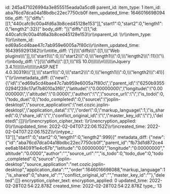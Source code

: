 id: 245a471026994a3e855515eada0a5cd8
parent_id: 
item_type: 1
item_id: aba76cd7dca04a18bdbc22ec7750cb0f
item_updated_time: 1646016698094
title_diff: "[{\"diffs\":[[1,\"440cafc9c00a4fd6a3b8ced45128e153\"]],\"start1\":0,\"start2\":0,\"length1\":0,\"length2\":32}]"
body_diff: "[{\"diffs\":[[1,\"id: 440cafc9c00a4fd6a3b8ced45128e153\\\r\\\nparent_id: \\\r\\\nitem_type: 1\\\r\\\nitem_id: ed69a5cd4bae47c7ab959e6005a7f80c\\\r\\\nitem_updated_time: 1643959291382\\\r\\\ntitle_diff: \\\"[{\\\\\\\"diffs\\\\\\\":[[1,\\\\\\\"Web plugins\\\\\\\"]],\\\\\\\"start1\\\\\\\":0,\\\\\\\"start2\\\\\\\":0,\\\\\\\"length1\\\\\\\":0,\\\\\\\"length2\\\\\\\":11}]\\\"\\\r\\\nbody_diff: \\\"[{\\\\\\\"diffs\\\\\\\":[[1,\\\\\\\"IIS 10.0\\\\\\\\\\\\\n\\\\\\\\\\\\\nJquery 3.4.1\\\\\\\\\\\\\n\\\\\\\\\\\\\nASP.NET 4.0.30319\\\\\\\"]],\\\\\\\"start1\\\\\\\":0,\\\\\\\"start2\\\\\\\":0,\\\\\\\"length1\\\\\\\":0,\\\\\\\"length2\\\\\\\":41}]\\\"\\\r\\\nmetadata_diff: {\\\"new\\\":{\\\"id\\\":\\\"ed69a5cd4bae47c7ab959e6005a7f80c\\\",\\\"parent_id\\\":\\\"6250b93550294f239c17af7b8010a3f6\\\",\\\"latitude\\\":\\\"0.00000000\\\",\\\"longitude\\\":\\\"0.00000000\\\",\\\"altitude\\\":\\\"0.0000\\\",\\\"author\\\":\\\"\\\",\\\"source_url\\\":\\\"\\\",\\\"is_todo\\\":0,\\\"todo_due\\\":0,\\\"todo_completed\\\":0,\\\"source\\\":\\\"joplin-desktop\\\",\\\"source_application\\\":\\\"net.cozic.joplin-desktop\\\",\\\"application_data\\\":\\\"\\\",\\\"order\\\":0,\\\"markup_language\\\":1,\\\"is_shared\\\":0,\\\"share_id\\\":\\\"\\\",\\\"conflict_original_id\\\":\\\"\\\",\\\"master_key_id\\\":\\\"\\\"},\\\"deleted\\\":[]}\\\r\\\nencryption_cipher_text: \\\r\\\nencryption_applied: 0\\\r\\\nupdated_time: 2022-02-04T07:22:06.152Z\\\r\\\ncreated_time: 2022-02-04T07:22:06.152Z\\\r\\\ntype_: 13\"]],\"start1\":0,\"start2\":0,\"length1\":0,\"length2\":999}]"
metadata_diff: {"new":{"id":"aba76cd7dca04a18bdbc22ec7750cb0f","parent_id":"fb73d1d872ce4ee6ab184091f1e4c67b","latitude":"0.00000000","longitude":"0.00000000","altitude":"0.0000","author":"","source_url":"","is_todo":0,"todo_due":0,"todo_completed":0,"source":"joplin-desktop","source_application":"net.cozic.joplin-desktop","application_data":"","order":1646016698088,"markup_language":1,"is_shared":0,"share_id":"","conflict_original_id":"","master_key_id":""},"deleted":[]}
encryption_cipher_text: 
encryption_applied: 0
updated_time: 2022-02-28T02:54:22.878Z
created_time: 2022-02-28T02:54:22.878Z
type_: 13